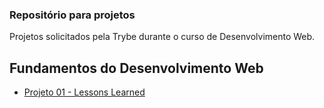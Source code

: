 ### Repositório para projetos

Projetos solicitados pela Trybe durante o curso de Desenvolvimento Web.

## Fundamentos do Desenvolvimento Web

* [Projeto 01 - Lessons Learned](https://leandrochs.github.io/trybe-projetos/fundamentos-do-desenvolvimento-web/projeto01-lessons-learned/index.html)

